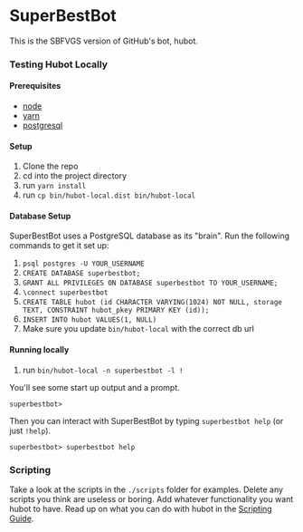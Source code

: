 # SuperBestBot

This is the SBFVGS version of GitHub's bot, hubot.

### Testing Hubot Locally

#### Prerequisites

- [node](https://nodejs.org/)
- [yarn](https://yarnpkg.com/)
- [postgresql](https://www.postgresql.org)

#### Setup

1. Clone the repo
1. cd into the project directory
1. run `yarn install`
1. run `cp bin/hubot-local.dist bin/hubot-local`

#### Database Setup

SuperBestBot uses a PostgreSQL database as its "brain". Run the following commands to get it set up:

1. `psql postgres -U YOUR_USERNAME`
2. `CREATE DATABASE superbestbot;`
3. `GRANT ALL PRIVILEGES ON DATABASE superbestbot TO YOUR_USERNAME;`
4. `\connect superbestbot`
5. `CREATE TABLE hubot (id CHARACTER VARYING(1024) NOT NULL, storage TEXT, CONSTRAINT hubot_pkey PRIMARY KEY (id));`
6. `INSERT INTO hubot VALUES(1, NULL)`
7. Make sure you update `bin/hubot-local` with the correct db url

#### Running locally

1. run `bin/hubot-local -n superbestbot -l !`

You'll see some start up output and a prompt.

    superbestbot>

Then you can interact with SuperBestBot by typing `superbestbot help` (or just `!help`).

    superbestbot> superbestbot help

### Scripting

Take a look at the scripts in the `./scripts` folder for examples.
Delete any scripts you think are useless or boring.  Add whatever functionality you
want hubot to have. Read up on what you can do with hubot in the [Scripting Guide](https://github.com/github/hubot/blob/master/docs/scripting.md).
